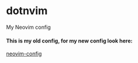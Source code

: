 # dotnvim
My Neovim config

#### This is my old config, for my new config look here:
[neovim-config](https://github.com/NL057/neovim-config)
